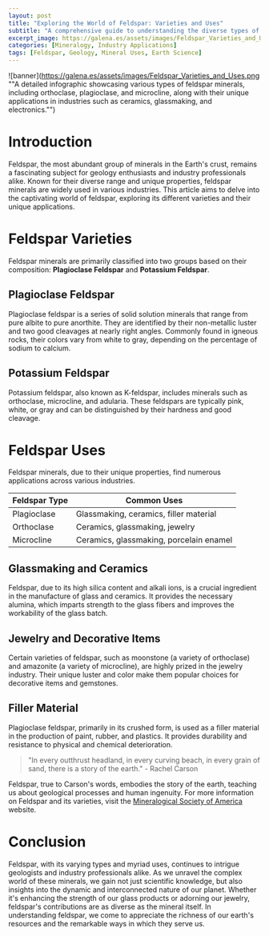 ```yaml
---
layout: post
title: "Exploring the World of Feldspar: Varieties and Uses"
subtitle: "A comprehensive guide to understanding the diverse types of feldspar and their unique applications."
excerpt_image: https://galena.es/assets/images/Feldspar_Varieties_and_Uses.png
categories: [Mineralogy, Industry Applications]
tags: [Feldspar, Geology, Mineral Uses, Earth Science]
---
```


![banner](https://galena.es/assets/images/Feldspar_Varieties_and_Uses.png ""A detailed infographic showcasing various types of feldspar minerals, including orthoclase, plagioclase, and microcline, along with their unique applications in industries such as ceramics, glassmaking, and electronics."")

# Introduction

Feldspar, the most abundant group of minerals in the Earth's crust, remains a fascinating subject for geology enthusiasts and industry professionals alike. Known for their diverse range and unique properties, feldspar minerals are widely used in various industries. This article aims to delve into the captivating world of feldspar, exploring its different varieties and their unique applications.

# Feldspar Varieties

Feldspar minerals are primarily classified into two groups based on their composition: **Plagioclase Feldspar** and **Potassium Feldspar**.

## Plagioclase Feldspar

Plagioclase feldspar is a series of solid solution minerals that range from pure albite to pure anorthite. They are identified by their non-metallic luster and two good cleavages at nearly right angles. Commonly found in igneous rocks, their colors vary from white to gray, depending on the percentage of sodium to calcium.

## Potassium Feldspar

Potassium feldspar, also known as K-feldspar, includes minerals such as orthoclase, microcline, and adularia. These feldspars are typically pink, white, or gray and can be distinguished by their hardness and good cleavage.

# Feldspar Uses

Feldspar minerals, due to their unique properties, find numerous applications across various industries.

| Feldspar Type | Common Uses |
|---|---|
|Plagioclase| Glassmaking, ceramics, filler material |
|Orthoclase| Ceramics, glassmaking, jewelry |
|Microcline| Ceramics, glassmaking, porcelain enamel |

## Glassmaking and Ceramics

Feldspar, due to its high silica content and alkali ions, is a crucial ingredient in the manufacture of glass and ceramics. It provides the necessary alumina, which imparts strength to the glass fibers and improves the workability of the glass batch.

## Jewelry and Decorative Items

Certain varieties of feldspar, such as moonstone (a variety of orthoclase) and amazonite (a variety of microcline), are highly prized in the jewelry industry. Their unique luster and color make them popular choices for decorative items and gemstones.

## Filler Material

Plagioclase feldspar, primarily in its crushed form, is used as a filler material in the production of paint, rubber, and plastics. It provides durability and resistance to physical and chemical deterioration.

> "In every outthrust headland, in every curving beach, in every grain of sand, there is a story of the earth." - Rachel Carson

Feldspar, true to Carson's words, embodies the story of the earth, teaching us about geological processes and human ingenuity. For more information on Feldspar and its varieties, visit the [Mineralogical Society of America](http://www.minsocam.org/) website.

# Conclusion

Feldspar, with its varying types and myriad uses, continues to intrigue geologists and industry professionals alike. As we unravel the complex world of these minerals, we gain not just scientific knowledge, but also insights into the dynamic and interconnected nature of our planet. Whether it's enhancing the strength of our glass products or adorning our jewelry, feldspar's contributions are as diverse as the mineral itself. In understanding feldspar, we come to appreciate the richness of our earth's resources and the remarkable ways in which they serve us.
